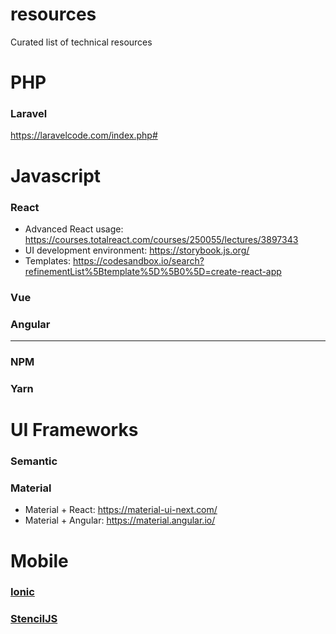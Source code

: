 # resources
Curated list of technical resources


# PHP
### Laravel
https://laravelcode.com/index.php#

# Javascript 
### React
* Advanced React usage: https://courses.totalreact.com/courses/250055/lectures/3897343
* UI development environment: https://storybook.js.org/
* Templates: https://codesandbox.io/search?refinementList%5Btemplate%5D%5B0%5D=create-react-app
### Vue
### Angular 
---
### NPM
### Yarn
# UI Frameworks
### Semantic
### Material
* Material + React: https://material-ui-next.com/
* Material + Angular: https://material.angular.io/

# Mobile
### [Ionic](https://ionicframework.com/)
### [StencilJS](https://stenciljs.com)
